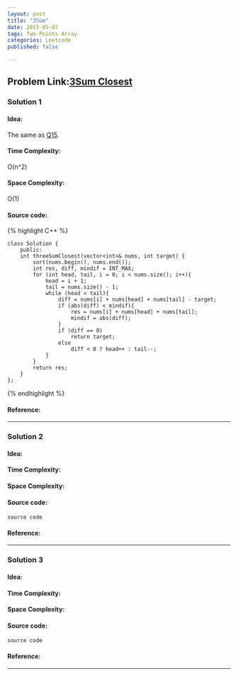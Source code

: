 ```yaml
---
layout: post
title: "3Sum"
date: 2015-05-07
tags: Two-Points Array
categories: Leetcode
published: false

---
```

## Problem Link:[3Sum Closest](https://leetcode.com/problems/3sum-closest/) 

### Solution 1

#### Idea:
The same as [Q15](https://github.com/Tsien/Leetcode/blob/master/Q15.md#idea).

#### Time Complexity:
O(n^2)

#### Space Complexity:
O(1)

#### Source code:
{% highlight C++ %}

    class Solution {
        public:
        int threeSumClosest(vector<int>& nums, int target) {
            sort(nums.begin(), nums.end());
            int res, diff, mindif = INT_MAX;
            for (int head, tail, i = 0; i < nums.size(); i++){
                head = i + 1;
                tail = nums.size() - 1;
                while (head < tail){
                    diff = nums[i] + nums[head] + nums[tail] - target;
                    if (abs(diff) < mindif){
                        res = nums[i] + nums[head] + nums[tail];
                        mindif = abs(diff);
                    }
                    if (diff == 0)
                        return target;
                    else 
                        diff < 0 ? head++ : tail--;
                }
            }
            return res;
        }
    };
{% endhighlight %}

#### Reference:

---

### Solution 2

#### Idea:

#### Time Complexity:

#### Space Complexity:

#### Source code:

```
source code
```
#### Reference:

---

### Solution 3

#### Idea:

#### Time Complexity:

#### Space Complexity:

#### Source code:
```
source code
```
#### Reference:

---

